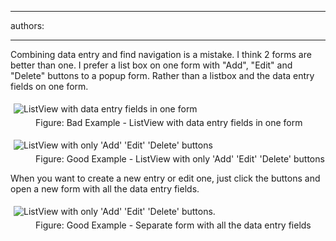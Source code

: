 

---
authors:

---




<span class='intro'> <p>Combining data entry and find navigation is a mistake. I think 2 forms 
are better than one. I prefer a list box on one form with &quot;Add&quot;, &quot;Edit&quot; 
and &quot;Delete&quot; buttons to a popup form. Rather than a listbox and the data
 entry fields on one form.</p> </span>

<dl class="badImage"><dt>
      <img src="http&#58;//www.ssw.com.au/ssw/Standards/Rules/Images/Rule-2formbetter-bad-1.jpg" alt="ListView with data entry fields in one form" style="margin&#58;5px;" />
   </dt><dd>Figure&#58; Bad Example - ListView with data entry fields in one form</dd></dl><dl class="goodImage"><dt>
      <img src="http&#58;//www.ssw.com.au/ssw/Standards/Rules/Images/Rule-2formbetter-good-1.jpg" alt="ListView with only 'Add' 'Edit' 'Delete' buttons" style="margin&#58;5px;" />
   </dt><dd>Figure&#58; Good Example - ListView with only 'Add' 'Edit' 'Delete' buttons</dd></dl><p>When you want to create a new entry or edit one, just click the buttons and open a new form with all the data entry fields.</p><dl class="goodImage"><dt>
      <img src="http&#58;//www.ssw.com.au/ssw/Standards/Rules/Images/Rule-2formbetter-good-2.jpg" alt="ListView with only 'Add' 'Edit' 'Delete' buttons." style="margin&#58;5px;" />
   </dt><dd>Figure&#58; Good Example - Separate form with all the data entry fields</dd></dl>


